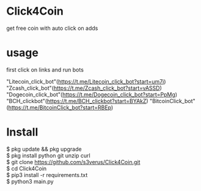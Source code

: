 # Click4Coin
get free coin with auto click on adds


# usage

first click on links and run bots

"Litecoin_click_bot"(https://t.me/Litecoin_click_bot?start=um7i)
"Zcash_click_bot"(https://t.me/Zcash_click_bot?start=vASSD)
"Dogecoin_click_bot"(https://t.me/Dogecoin_click_bot?start=PpMg)
"BCH_clickbot"(https://t.me/BCH_clickbot?start=BYAkZ)
"BitcoinClick_bot"(https://t.me/BitcoinClick_bot?start=RBEp)


# Install 
$ pkg update && pkg upgrade<br>
$ pkg install python git unzip curl<br>
$ git clone https://github.com/s3verus/Click4Coin.git<br>
$ cd Click4Coin<br>
$ pip3 install -r requirements.txt<br>
$ python3 main.py<br>

